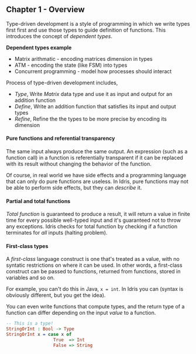 ## Chapter 1 - Overview

Type-driven development is a style of programming in which we write types first first and use those types to guide definition of functions. This introduces the concept of _dependent types_.

**Dependent types example**
- Matrix arithmatic - encoding matrices dimension in types
- ATM - encoding the state (like FSM) into types
- Concurrent programming - model how processes should interact

Process of type-driven development includes,
- _Type_, Write _Matrix_ data type and use it as input and output for an addition function
- _Define_, Write an addition function that satisfies its input and output types
- _Refine_, Refine the the types to be more precise by encoding its dimension

#### Pure functions and referential transparency
The same input always produce the same output. An expression (such as a function call) in a function is referentially transparent if it can be replaced with its result without changing the behavior of the function.

Of course, in real world we have side effects and a programming language that can only do pure functions are useless. In Idris, pure functions may not be able to perform side effects, but they can _describe_ it.

#### Partial and total functions
*Total function* is guaranteed to produce a result, it will return a value in finite time for every possible well-typed input and it's guaranteed not to throw any exceptions. Idris checks for total function by checking if a function terminates for _all_ inputs (halting problem).

#### First-class types
A _first-class_ language construct is one that's treated as a value, with no syntatic restrictions on where it can be used. In other words, a first-class construct can be passed to functions, returned from functions, stored in variables and so on.

For example, you can't do this in Java, `x = int`. In Idris you can (syntax is obviously different, but you get the idea). 

You can even write functions that compute types, and the return type of a function can differ depending on the input _value_ to a function.

```Idris
-- This is a type!
StringOrInt : Bool -> Type
StringOrInt x = case x of
                  True  => Int
                  False => String
```

